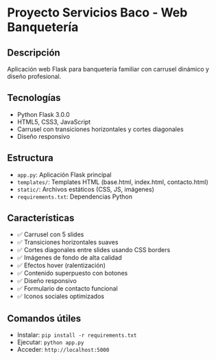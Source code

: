 # Proyecto Servicios Baco - Web Banquetería

## Descripción

Aplicación web Flask para banquetería familiar con carrusel dinámico y diseño profesional.

## Tecnologías

- Python Flask 3.0.0
- HTML5, CSS3, JavaScript
- Carrusel con transiciones horizontales y cortes diagonales
- Diseño responsivo

## Estructura

- `app.py`: Aplicación Flask principal
- `templates/`: Templates HTML (base.html, index.html, contacto.html)
- `static/`: Archivos estáticos (CSS, JS, imágenes)
- `requirements.txt`: Dependencias Python

## Características

- ✅ Carrusel con 5 slides
- ✅ Transiciones horizontales suaves
- ✅ Cortes diagonales entre slides usando CSS borders
- ✅ Imágenes de fondo de alta calidad
- ✅ Efectos hover (ralentización)
- ✅ Contenido superpuesto con botones
- ✅ Diseño responsivo
- ✅ Formulario de contacto funcional
- ✅ Iconos sociales optimizados

## Comandos útiles

- Instalar: `pip install -r requirements.txt`
- Ejecutar: `python app.py`
- Acceder: `http://localhost:5000`
